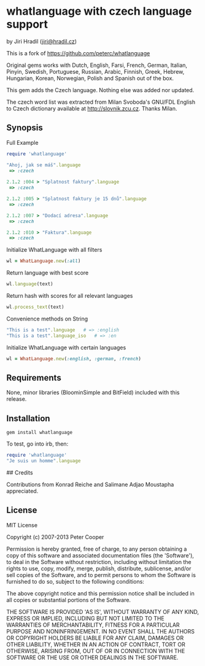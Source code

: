 # whatlanguage with czech language support

by Jiri Hradil (jiri@hradil.cz)

This is a fork of https://github.com/peterc/whatlanguage

Original gems works with Dutch, English, Farsi, French, German, Italian, Pinyin, Swedish, Portuguese, Russian, Arabic, Finnish, Greek, Hebrew, Hungarian, Korean, Norwegian, Polish and Spanish out of the box.

This gem adds the Czech language. Nothing else was added nor updated.

The czech word list was extracted from Milan Svoboda's GNU/FDL English to Czech dictionary available at http://slovnik.zcu.cz. Thanks Milan.

## Synopsis

Full Example

```ruby
require 'whatlanguage'

"Ahoj, jak se máš".language
 => :czech 
 
2.1.2 :004 > "Splatnost faktury".language
 => :czech 

2.1.2 :005 > "Splatnost faktury je 15 dnů".language
 => :czech 

2.1.2 :007 > "Dodací adresa".language
 => :czech 

2.1.2 :010 > "Faktura".language
 => :czech
```

Initialize WhatLanguage with all filters

```ruby
wl = WhatLanguage.new(:all)
```

Return language with best score

```ruby
wl.language(text)
```

Return hash with scores for all relevant languages

```ruby
wl.process_text(text)
```

Convenience methods on String

```ruby
"This is a test".language   # => :english
"This is a test".language_iso   # => :en
```

Initialize WhatLanguage with certain languages

```ruby
wl = WhatLanguage.new(:english, :german, :french)
```

## Requirements

None, minor libraries (BloominSimple and BitField) included with this release.

## Installation

    gem install whatlanguage

To test, go into irb, then:

```ruby
require 'whatlanguage'
"Je suis un homme".language
```

## Credits

Contributions from Konrad Reiche and Salimane Adjao Moustapha appreciated.

## License

MIT License

Copyright (c) 2007-2013 Peter Cooper

Permission is hereby granted, free of charge, to any person obtaining
a copy of this software and associated documentation files (the
'Software'), to deal in the Software without restriction, including
without limitation the rights to use, copy, modify, merge, publish,
distribute, sublicense, and/or sell copies of the Software, and to
permit persons to whom the Software is furnished to do so, subject to
the following conditions:

The above copyright notice and this permission notice shall be
included in all copies or substantial portions of the Software.

THE SOFTWARE IS PROVIDED 'AS IS', WITHOUT WARRANTY OF ANY KIND,
EXPRESS OR IMPLIED, INCLUDING BUT NOT LIMITED TO THE WARRANTIES OF
MERCHANTABILITY, FITNESS FOR A PARTICULAR PURPOSE AND NONINFRINGEMENT.
IN NO EVENT SHALL THE AUTHORS OR COPYRIGHT HOLDERS BE LIABLE FOR ANY
CLAIM, DAMAGES OR OTHER LIABILITY, WHETHER IN AN ACTION OF CONTRACT,
TORT OR OTHERWISE, ARISING FROM, OUT OF OR IN CONNECTION WITH THE
SOFTWARE OR THE USE OR OTHER DEALINGS IN THE SOFTWARE.
